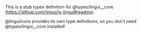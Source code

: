 This is a stub types definition for @types/lingui__core (https://github.com/lingui/js-lingui#readme).

@lingui/core provides its own type definitions, so you don't need @types/lingui__core installed!